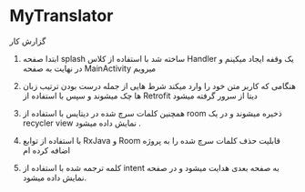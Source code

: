 # MyTranslator

گزارش کار

1.	 ابتدا صفحه splash  ساخته شد
با استفاده از کلاس Handler یک وقفه ایجاد میکینم و در نهایت به 
صفحه MainActivity میرویم

2.	هنگامی که کاربر متن خود را وارد میکند شرط هایی از جمله درست بودن ترتیب زبان ها چک میشوند و سپس با استفاده از
Retrofit دیتا از سرور گرفته میشود

3.	همچنین کلمات سرچ شده در دیتایس با استفاده از room ذخیره میشوند و در یک recycler view نمایش داده میشود .

4.	با استفاده از توابع RxJava و Room قابلیت حذف کلمات سرچ شده را به پروژه اضافه کرده ام
 
5.	کلمه ترجمه شده با استفاده از intent به صفحه بعدی هدایت میشود
و در صفحه نمایش داده میشود.
